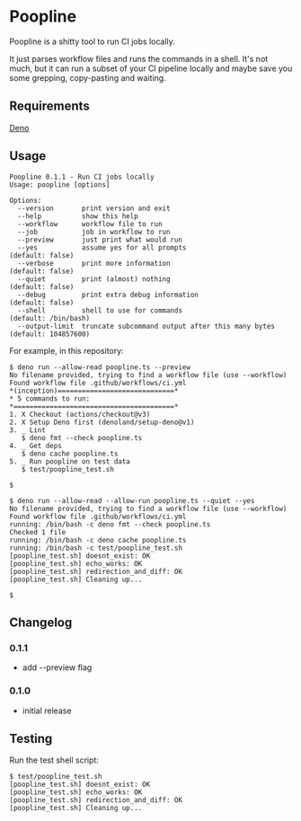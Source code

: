# Poopline

Poopline is a shitty tool to run CI jobs locally.

It just parses workflow files and runs the commands in a shell.
It's not much, but it can run a subset of your CI pipeline locally and
maybe save you some grepping, copy-pasting and waiting.

## Requirements

[Deno](https://deno.land)

## Usage

```
Poopline 0.1.1 - Run CI jobs locally
Usage: poopline [options]

Options:
  --version       print version and exit
  --help          show this help
  --workflow      workflow file to run
  --job           job in workflow to run
  --preview       just print what would run
  --yes           assume yes for all prompts                       (default: false)
  --verbose       print more information                           (default: false)
  --quiet         print (almost) nothing                           (default: false)
  --debug         print extra debug information                    (default: false)
  --shell         shell to use for commands                        (default: /bin/bash)
  --output-limit  truncate subcommand output after this many bytes (default: 104857600)
```

For example, in this repository:

```shell session
$ deno run --allow-read poopline.ts --preview
No filename provided, trying to find a workflow file (use --workflow)
Found workflow file .github/workflows/ci.yml
*(inception)=============================*
* 5 commands to run:
*========================================*
1. X Checkout (actions/checkout@v3)
2. X Setup Deno first (denoland/setup-deno@v1)
3. _ Lint
   $ deno fmt --check poopline.ts
4. _ Get deps
   $ deno cache poopline.ts
5. _ Run poopline on test data
   $ test/poopline_test.sh

$
```

```shell session
$ deno run --allow-read --allow-run poopline.ts --quiet --yes
No filename provided, trying to find a workflow file (use --workflow)
Found workflow file .github/workflows/ci.yml
running: /bin/bash -c deno fmt --check poopline.ts
Checked 1 file
running: /bin/bash -c deno cache poopline.ts
running: /bin/bash -c test/poopline_test.sh
[poopline_test.sh] doesnt_exist: OK
[poopline_test.sh] echo_works: OK
[poopline_test.sh] redirection_and_diff: OK
[poopline_test.sh] Cleaning up...

$
```

## Changelog

### 0.1.1
* add --preview flag
### 0.1.0
* initial release

## Testing

Run the test shell script:

```shell
$ test/poopline_test.sh
[poopline_test.sh] doesnt_exist: OK
[poopline_test.sh] echo_works: OK
[poopline_test.sh] redirection_and_diff: OK
[poopline_test.sh] Cleaning up...
```
